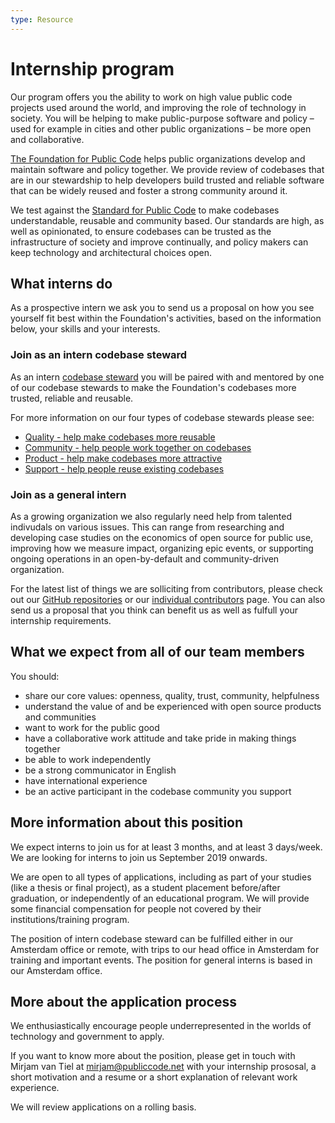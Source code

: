 ```yaml
---
type: Resource
---
```


# Internship program

Our program offers you the ability to work on high value public code projects used around the world, and improving the role of technology in society. You will be helping to make public-purpose software and policy – used for example in cities and other public organizations – be more open and collaborative. 

[The Foundation for Public Code](https://publiccode.net) helps public organizations develop and maintain software and policy together. We provide review of codebases that are in our stewardship to help developers build trusted and reliable software that can be widely reused and foster a strong community around it.

We test against the [Standard for Public Code](http://standard.publiccode.net/) to make codebases understandable, reusable and community based. Our standards are high, as well as opinionated, to ensure codebases can be trusted as the infrastructure of society and improve continually, and policy makers can keep technology and architectural choices open.

## What interns do

As a prospective intern we ask you to send us a proposal on how you see yourself fit best within the Foundation's activities, based on the information below, your skills and your interests. 

### Join as an intern codebase steward

As an intern [codebase steward](https://publiccode.net/codebase-stewardship/) you will be paired with and mentored by one of our codebase stewards to make the Foundation's codebases more trusted, reliable and reusable. 

For more information on our four types of codebase stewards please see:
* [Quality - help make codebases more reusable](quality.md)
* [Community - help people work together on codebases](community.md)
* [Product - help make codebases more attractive](product-marketing.md)
* [Support - help people reuse existing codebases](support.md)

### Join as a general intern 

As a growing organization we also regularly need help from talented indivudals on various issues. This can range from researching and developing case studies on the economics of open source for public use, improving how we measure impact, organizing epic events, or supporting ongoing operations in an open-by-default and community-driven organization. 

For the latest list of things we are solliciting from contributors, please check out our [GitHub repositories](https://github.com/publiccodenet) or our [individual contributors](../contributor-guides/for-individuals.md) page. You can also send us  a proposal that you think can benefit us as well as fulfull your internship requirements.

## What we expect from all of our team members

You should:

* share our core values: openness, quality, trust, community, helpfulness
* understand the value of and be experienced with open source products and communities
* want to work for the public good
* have a collaborative work attitude and take pride in making things together
* be able to work independently
* be a strong communicator in English
* have international experience
* be an active participant in the codebase community you support

## More information about this position

We expect interns to join us for at least 3 months, and at least 3 days/week. We are looking for interns to join us September 2019 onwards. 

We are open to all types of applications, including as part of your studies (like a thesis or final project), as a student placement before/after graduation, or independently of an educational program. We will provide some financial compensation for people not covered by their institutions/training program.

The position of intern codebase steward can be fulfilled either in our Amsterdam office or remote, with trips to our head office in Amsterdam for training and important events. The position for general interns is based in our Amsterdam office.

## More about the application process

We enthusiastically encourage people underrepresented in the worlds of technology and government to apply.

If you want to know more about the position, please get in touch with Mirjam van Tiel at mirjam@publiccode.net with your internship prososal, a short motivation and a resume or a short explanation of relevant work experience.

We will review applications on a rolling basis.
